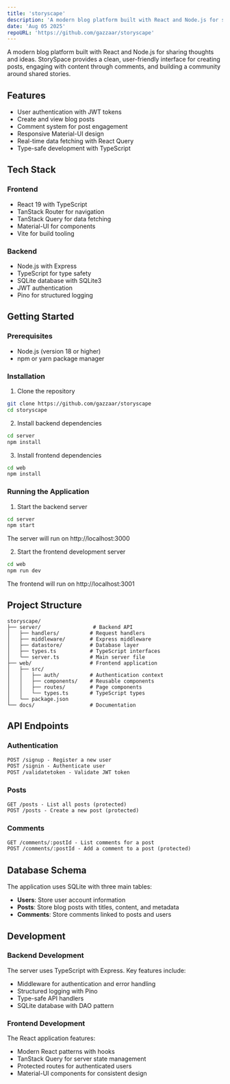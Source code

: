 ```yaml
---
title: 'storyscape'
description: 'A modern blog platform built with React and Node.js for sharing thoughts and ideas. StorySpace provides a clean, user-friendly interface for creating posts, engaging with content through comments, and building a community around shared stories.'
date: 'Aug 05 2025'
repoURL: 'https://github.com/gazzaar/storyscape'
---
```


A modern blog platform built with React and Node.js for sharing thoughts and ideas. StorySpace provides a clean, user-friendly interface for creating posts, engaging with content through comments, and building a community around shared stories.

## Features

- User authentication with JWT tokens
- Create and view blog posts
- Comment system for post engagement
- Responsive Material-UI design
- Real-time data fetching with React Query
- Type-safe development with TypeScript

## Tech Stack

### Frontend

- React 19 with TypeScript
- TanStack Router for navigation
- TanStack Query for data fetching
- Material-UI for components
- Vite for build tooling

### Backend

- Node.js with Express
- TypeScript for type safety
- SQLite database with SQLite3
- JWT authentication
- Pino for structured logging

## Getting Started

### Prerequisites

- Node.js (version 18 or higher)
- npm or yarn package manager

### Installation

1. Clone the repository

```bash
git clone https://github.com/gazzaar/storyscape
cd storyscape
```

2. Install backend dependencies

```bash
cd server
npm install
```

3. Install frontend dependencies

```bash
cd web
npm install
```

### Running the Application

1. Start the backend server

```bash
cd server
npm start
```

The server will run on http://localhost:3000

2. Start the frontend development server

```bash
cd web
npm run dev
```

The frontend will run on http://localhost:3001

## Project Structure

```
storyscape/
├── server/                 # Backend API
│   ├── handlers/          # Request handlers
│   ├── middleware/        # Express middleware
│   ├── datastore/         # Database layer
│   ├── types.ts           # TypeScript interfaces
│   └── server.ts          # Main server file
├── web/                   # Frontend application
│   ├── src/
│   │   ├── auth/          # Authentication context
│   │   ├── components/    # Reusable components
│   │   ├── routes/        # Page components
│   │   └── types.ts       # TypeScript types
│   └── package.json
└── docs/                  # Documentation
```

## API Endpoints

### Authentication

```md
POST /signup - Register a new user
POST /signin - Authenticate user
POST /validatetoken - Validate JWT token
```

### Posts

```md
GET /posts - List all posts (protected)
POST /posts - Create a new post (protected)
```

### Comments

```md
GET /comments/:postId - List comments for a post
POST /comments/:postId - Add a comment to a post (protected)
```

## Database Schema

The application uses SQLite with three main tables:

- **Users**: Store user account information
- **Posts**: Store blog posts with titles, content, and metadata
- **Comments**: Store comments linked to posts and users

## Development

### Backend Development

The server uses TypeScript with Express. Key features include:

- Middleware for authentication and error handling
- Structured logging with Pino
- Type-safe API handlers
- SQLite database with DAO pattern

### Frontend Development

The React application features:

- Modern React patterns with hooks
- TanStack Query for server state management
- Protected routes for authenticated users
- Material-UI components for consistent design
